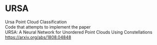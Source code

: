# URSA
Ursa Point Cloud Classification<br>
Code that attempts to implement the paper <br>
URSA: A Neural Network for Unordered Point Clouds Using Constellations <br>
https://arxiv.org/abs/1808.04848 <br>
